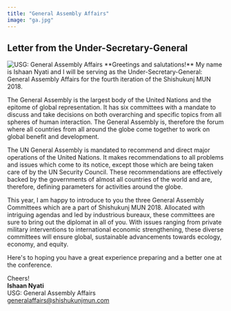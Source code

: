 ```yaml
---
title: "General Assembly Affairs"
image: "ga.jpg"
---
```

## Letter from the Under-Secretary-General

<img class="headshot" src="/assets/images/people/in.png" alt="USG: General Assembly Affairs"> 
**Greetings and salutations!**  
My name is Ishaan Nyati and I will be serving as the Under-Secretary-General: General Assembly Affairs for the fourth iteration of the Shishukunj MUN 2018.

The General Assembly is the largest body of the United Nations and the epitome of global representation. It has six committees with a mandate to discuss and take decisions on both overarching and specific topics from all spheres of human interaction. The General Assembly is, therefore the forum where all countries from all around the globe come together to work on global benefit and development.

The UN General Assembly is mandated to recommend and direct major operations of the United Nations. It makes recommendations to all problems and issues which come to its notice, except those which are being taken care of by the UN Security Council. These recommendations are effectively backed by the governments of almost all countries of the world and are, therefore, defining parameters for activities around the globe.

This year, I am happy to introduce to you the three General Assembly Committees which are a part of Shishukunj MUN 2018. Allocated with intriguing agendas and led by industrious bureaux, these committees are sure to bring out the diplomat in all of you. With issues ranging from private military interventions to international economic strengthening, these diverse committees will ensure global, sustainable advancements towards ecology, economy, and equity.

Here's to hoping you have a great experience preparing and a better one at the conference.

Cheers!  
**Ishaan Nyati**  
USG: General Assembly Affairs  
[generalaffairs@shishukunjmun.com](mailto:generalaffairs@shishukunjmun.com)  
